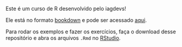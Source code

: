 Este é um curso de R desenvolvido pelo iagdevs!
  
Ele está no formato [bookdown](https://bookdown.org/yihui/bookdown/) e pode ser acessado [aqui](https://iagdevs.github.io/cursoR/).
  
Para rodar os exemplos e fazer os exercícios, faça o download desse repositório e abra os arquivos `.Rmd` no [RStudio](https://www.rstudio.com/).
